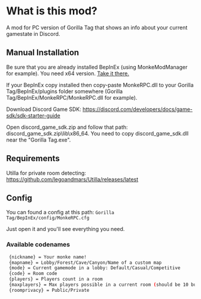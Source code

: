 # What is this mod?
A mod for PC version of Gorilla Tag that shows an info about your current gamestate in Discord.

## Manual Installation
Be sure that you are already installed BepInEx (using MonkeModManager for example). You need x64 version. [Take it there.](https://github.com/BepInEx/BepInEx/releases)

If your BepInEx copy installed then copy-paste MonkeRPC.dll to your Gorilla Tag/BepInEx/plugins folder somewhere (Gorilla Tag/BepInEx/MonkeRPC/MonkeRPC.dll for example).

Download Discord Game SDK: https://discord.com/developers/docs/game-sdk/sdk-starter-guide

Open discord_game_sdk.zip and follow that path: discord_game_sdk.zip\lib\x86_64. You need to copy discord_game_sdk.dll near the "Gorilla Tag.exe".

## Requirements
Utilla for private room detecting: https://github.com/legoandmars/Utilla/releases/latest

## Config

You can found a config at this path: `Gorilla Tag/BepInEx/config/MonkeRPC.cfg`

Just open it and you'll see everything you need.

### Available codenames
```sh
 {nickname} = Your monke name!
 {mapname} = Lobby/Forest/Cave/Canyon/Name of a custom map
 {mode} = Current gamemode in a lobby: Default/Casual/Competitive
 {code} = Room code
 {players} = Players count in a room
 {maxplayers} = Max players possible in a current room (should be 10 but who knows?)
 {roomprivacy} = Public/Private
```